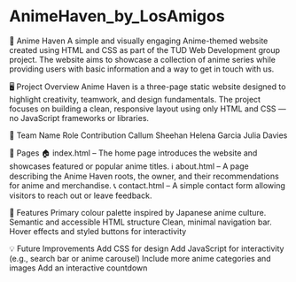 # AnimeHaven_by_LosAmigos

🎌 Anime Haven
A simple and visually engaging Anime-themed website created using HTML and CSS as part of the TUD Web Development group project. 
The website aims to showcase a collection of anime series while providing users with basic information and a way to get in touch with us.

🖥️ Project Overview
Anime Haven is a three-page static website designed to highlight creativity, teamwork, and design fundamentals. 
The project focuses on building a clean, responsive layout using only HTML and CSS — no JavaScript frameworks or libraries.

👥 Team
Name	Role	Contribution
Callum Sheehan
Helena Garcia
Julia Davies

📂 Pages
🏠 index.html – The home page introduces the website and showcases featured or popular anime titles.
ℹ️ about.html – A page describing the Anime Haven roots, the owner, and their recommendations for anime and merchandise.
📞 contact.html – A simple contact form allowing visitors to reach out or leave feedback.

🎨 Features
Primary colour palette inspired by Japanese anime culture.
Semantic and accessible HTML structure
Clean, minimal navigation bar.
Hover effects and styled buttons for interactivity


💡 Future Improvements
Add CSS for design
Add JavaScript for interactivity (e.g., search bar or anime carousel)
Include more anime categories and images
Add an interactive countdown

